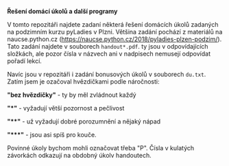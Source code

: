 **Řešení domácí úkolů a další programy**

V tomto repozitáři najdete zadaní některá řešení domácích úkolů zadaných na podzimním 
kurzu pyLadies v Plzni. Většina zadání pochází z materiálů na naucse.python.cz
(https://naucse.python.cz/2018/pyladies-plzen-podzim/).
Tato zadání najdete v souborech `handout*.pdf`. ty jsou v odpovídajících složkách, ale pozor čísla v názvech 
ani v nadpisech nemusejí odpovídat pořadí lekcí.

Navíc jsou v repozitáři i zadání bonusových úkolů v souborech `du.txt`.
Zatím jsem je ozačoval hvězdičkami podle náročnosti:

**"bez hvězdičky"** - ty by měl zvládnout každý

**"\*"** - vyžadují větší pozornost a pečlivost

**"\*\*"** - už vyžadují dobré porozumnění a nějaký nápad

**"\*\*\*"** - jsou asi spíš pro kouče.

Povinné úkoly bychom mohli označovat třeba "P".
Čísla v kulatých závorkách odkazují na obdobný úkolv handoutech.




